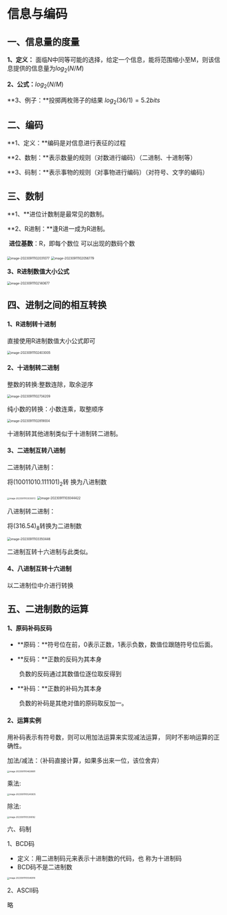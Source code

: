 # 信息与编码

## 一、信息量的度量

**1、定义：** 面临N中同等可能的选择，给定一个信息，能将范围缩小至M，则该信息提供的信息量为$log_2(N/M)$

**2、公式：**$log_2(N/M)$

**3、例子：**投掷两枚筛子的结果 $log_2(36/1)=5.2bits$

## 二、编码

**1、定义：**编码是对信息进行表征的过程

**2、数制：**表示数量的规则（对数进行编码）（二进制、十进制等）

**3、码制：**表示事物的规则（对事物进行编码）（对符号、文字的编码）

## 三、数制

**1、**进位计数制是最常见的数制。

**2、R进制：**逢R进一成为R进制。

​     **进位基数**：R，即每个数位 可以出现的数码个数

<img src="http://cos.pansis.club/202309111020178.png" alt="image-20230911102031077" style="zoom: 50%;" />

<img src="http://cos.pansis.club/202309111020813.png" alt="image-20230911102056779" style="zoom:50%;" />

**3、R进制数值大小公式**

<img src="http://cos.pansis.club/202309111024355.png" alt="image-20230911102140677" style="zoom:50%;" />

## 四、进制之间的相互转换

#### 1、R进制转十进制

直接使用R进制数值大小公式即可

<img src="http://cos.pansis.club/202309111024997.png" alt="image-20230911102403005" style="zoom:50%;" />

#### 2、十进制转二进制

整数的转换:整数连除，取余逆序

<img src="http://cos.pansis.club/202309111027247.png" alt="image-20230911102734209" style="zoom:50%;" />

纯小数的转换：小数连乘，取整顺序

<img src="http://cos.pansis.club/202309111028072.png" alt="image-20230911102819004" style="zoom:50%;" />

十进制转其他进制类似于十进制转二进制。

#### 3、二进制互转八进制

二进制转八进制：

将$(10011010.111101)_2$转 换为八进制数

<img src="http://cos.pansis.club/202309111030109.png" alt="image-20230911103035072" style="zoom: 33%;" />

<img src="http://cos.pansis.club/202309111030455.png" alt="image-20230911103044422" style="zoom:50%;" />

八进制转二进制：

将$(316.54)_8$转换为二进制数

<img src="http://cos.pansis.club/202309111033493.png" alt="image-20230911103350446" style="zoom:50%;" />

二进制互转十六进制与此类似。

#### 4、八进制互转十六进制

以二进制位中介进行转换



## 五、二进制数的运算

#### 1、原码补码反码

- **原码：**符号位在前，0表示正数，1表示负数，数值位跟随符号位后面。

- **反码：**正数的反码为其本身

  ​           负数的反码通过其数值位逐位取反得到

- **补码：**正数的补码为其本身

  ​            负数的补码是其绝对值的原码取反加一。

#### 2、运算实例

用补码表示有符号数，则可以用加法运算来实现减法运算， 同时不影响运算的正确性。

加法/减法：（补码直接计算，如果多出来一位，该位舍弃）

<img src="http://cos.pansis.club/202309111046935.png" alt="image-20230911104628891" style="zoom:33%;" />

乘法:

<img src="http://cos.pansis.club/202309111052866.png" alt="image-20230911105243835" style="zoom:33%;" />

除法:

<img src="http://cos.pansis.club/202309111053234.png" alt="image-20230911105306182" style="zoom:33%;" />

六、码制

1、BCD码

- 定义：用二进制码元来表示十进制数的代码，也 称为十进制码
- BCD码不是二进制数

<img src="http://cos.pansis.club/202309111055943.png" alt="image-20230911105546918" style="zoom:33%;" />

2、ASCII码

略